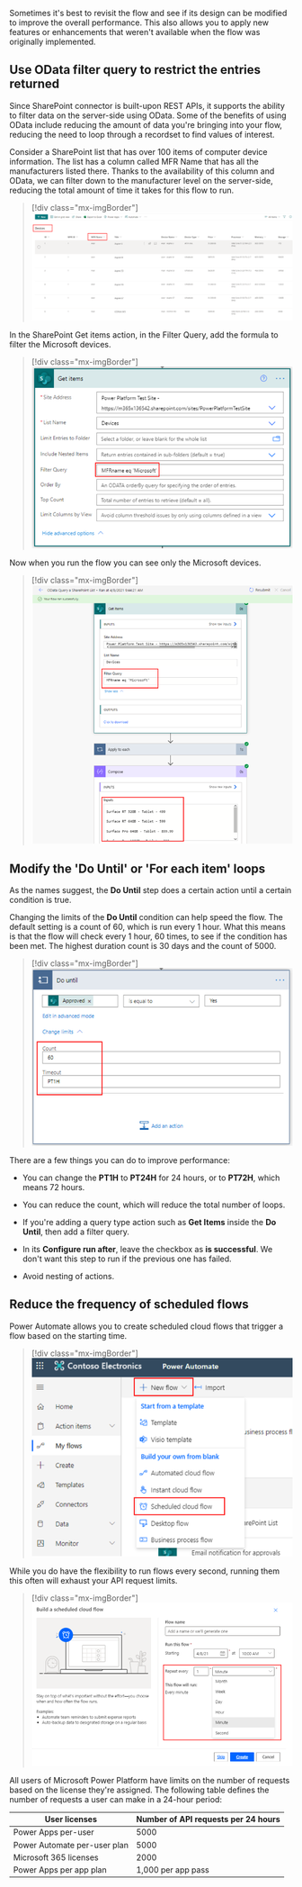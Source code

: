 Sometimes it's best to revisit the flow and see if its design can be modified to improve the overall performance. This also allows you to apply new features or enhancements that weren't available when the flow was originally implemented.

## Use OData filter query to restrict the entries returned

Since SharePoint connector is built-upon REST APIs, it supports the ability to filter data on the server-side using OData. Some of the benefits of using OData include reducing the amount of data you're bringing into your flow, reducing the need to loop through a recordset to find values of interest.

Consider a SharePoint list that has over 100 items of computer device information. The list has a column called MFR Name that has all the manufacturers listed there. Thanks to the availability of this column and OData, we can filter down to the manufacturer level on the server-side, reducing the total amount of time it takes for this flow to run.

> [!div class="mx-imgBorder"]
> [![Screenshot of a SharePoint list of Devices.](../media/image-29.png)](../media/image-29.png#lightbox)

In the SharePoint Get items action, in the Filter Query, add the formula to filter the Microsoft devices.

> [!div class="mx-imgBorder"]
> [![Screenshot of the SharePoint Get items action.](../media/image-30.png)](../media/image-30.png#lightbox)

Now when you run the flow you can see only the Microsoft devices.

> [!div class="mx-imgBorder"]
> [![Screenshot of the flow with the Your flow ran successfully message.](../media/image-31.png)](../media/image-31.png#lightbox)

## Modify the 'Do Until' or 'For each item' loops

As the names suggest, the **Do Until** step does a certain action until a certain condition is true.

Changing the limits of the **Do Until** condition can help speed the flow. The default setting is a count of 60, which is run every 1 hour. What this means is that the flow will check every 1 hour, 60 times, to see if the condition has been met. The highest duration count is 30 days and the count of 5000.

> [!div class="mx-imgBorder"]
> [![Screenshot of the Do until condition dialog.](../media/image-32.png)](../media/image-32.png#lightbox)

There are a few things you can do to improve performance:

- You can change the **PT1H** to **PT24H** for 24 hours, or to **PT72H**, which means 72 hours.

- You can reduce the count, which will reduce the total number of loops.

- If you're adding a query type action such as **Get Items** inside the **Do Until**, then add a filter query.

- In its **Configure run after**, leave the checkbox as **is successful**. We don't want this step to run if the previous one has failed.

- Avoid nesting of actions.

## Reduce the frequency of scheduled flows

Power Automate allows you to create scheduled cloud flows that trigger a flow based on the starting time.

> [!div class="mx-imgBorder"]
> [![Screenshot of the Power Automate New flow button selected and the Scheduled cloud flow option highlighted.](../media/image-33.png)](../media/image-33.png#lightbox)

While you do have the flexibility to run flows every second, running them this often will exhaust your API request limits.

> [!div class="mx-imgBorder"]
> [![Screenshot of the Build a scheduled flow dialog set to repeat every one minute.](../media/image-34.png)](../media/image-34.png#lightbox)

All users of Microsoft Power Platform have limits on the number of requests based on the license they're assigned. The following table defines the number of requests a user can make in a 24-hour period:

| User licenses | Number of API requests per 24 hours |
|---------------|-------------------------------------|
| Power Apps per-user | 5000 |
| Power Automate per-user plan | 5000 |
| Microsoft 365 licenses | 2000 |
| Power Apps per app plan | 1,000 per app pass |
